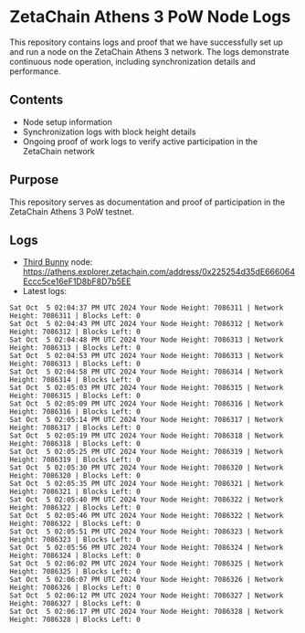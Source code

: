 # ZetaChain Athens 3 PoW Node Logs
This repository contains logs and proof that we have successfully set up and run a node on the ZetaChain Athens 3 network. The logs demonstrate continuous node operation, including synchronization details and performance.

## Contents
- Node setup information
- Synchronization logs with block height details
- Ongoing proof of work logs to verify active participation in the ZetaChain network

## Purpose
This repository serves as documentation and proof of participation in the ZetaChain Athens 3 PoW testnet.

## Logs

- [Third Bunny](https://thirdbunny.xyz/) node: https://athens.explorer.zetachain.com/address/0x225254d35dE666064Eccc5ce16eF1D8bF8D7b5EE
- Latest logs:
```
Sat Oct  5 02:04:37 PM UTC 2024 Your Node Height: 7086311 | Network Height: 7086311 | Blocks Left: 0
Sat Oct  5 02:04:43 PM UTC 2024 Your Node Height: 7086312 | Network Height: 7086312 | Blocks Left: 0
Sat Oct  5 02:04:48 PM UTC 2024 Your Node Height: 7086313 | Network Height: 7086313 | Blocks Left: 0
Sat Oct  5 02:04:53 PM UTC 2024 Your Node Height: 7086313 | Network Height: 7086313 | Blocks Left: 0
Sat Oct  5 02:04:58 PM UTC 2024 Your Node Height: 7086314 | Network Height: 7086314 | Blocks Left: 0
Sat Oct  5 02:05:03 PM UTC 2024 Your Node Height: 7086315 | Network Height: 7086315 | Blocks Left: 0
Sat Oct  5 02:05:09 PM UTC 2024 Your Node Height: 7086316 | Network Height: 7086316 | Blocks Left: 0
Sat Oct  5 02:05:14 PM UTC 2024 Your Node Height: 7086317 | Network Height: 7086317 | Blocks Left: 0
Sat Oct  5 02:05:19 PM UTC 2024 Your Node Height: 7086318 | Network Height: 7086318 | Blocks Left: 0
Sat Oct  5 02:05:25 PM UTC 2024 Your Node Height: 7086319 | Network Height: 7086319 | Blocks Left: 0
Sat Oct  5 02:05:30 PM UTC 2024 Your Node Height: 7086320 | Network Height: 7086320 | Blocks Left: 0
Sat Oct  5 02:05:35 PM UTC 2024 Your Node Height: 7086321 | Network Height: 7086321 | Blocks Left: 0
Sat Oct  5 02:05:40 PM UTC 2024 Your Node Height: 7086322 | Network Height: 7086322 | Blocks Left: 0
Sat Oct  5 02:05:46 PM UTC 2024 Your Node Height: 7086322 | Network Height: 7086322 | Blocks Left: 0
Sat Oct  5 02:05:51 PM UTC 2024 Your Node Height: 7086323 | Network Height: 7086323 | Blocks Left: 0
Sat Oct  5 02:05:56 PM UTC 2024 Your Node Height: 7086324 | Network Height: 7086324 | Blocks Left: 0
Sat Oct  5 02:06:02 PM UTC 2024 Your Node Height: 7086325 | Network Height: 7086325 | Blocks Left: 0
Sat Oct  5 02:06:07 PM UTC 2024 Your Node Height: 7086326 | Network Height: 7086326 | Blocks Left: 0
Sat Oct  5 02:06:12 PM UTC 2024 Your Node Height: 7086327 | Network Height: 7086327 | Blocks Left: 0
Sat Oct  5 02:06:17 PM UTC 2024 Your Node Height: 7086328 | Network Height: 7086328 | Blocks Left: 0
```
